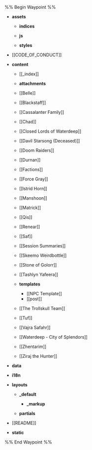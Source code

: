 %% Begin Waypoint %%
- **assets**
	- **indices**
	- **js**

	- **styles**

- [[CODE_OF_CONDUCT]]
- **content**
	- [[_index]]
	- **attachments**

	- [[Belle]]
	- [[Blackstaff]]
	- [[Cassalanter Family]]
	- [[Chad]]
	- [[Closed Lords of Waterdeep]]
	- [[Davil Starsong (Deceased)]]
	- [[Doom Raiders]]
	- [[Durnan]]
	- [[Factions]]
	- [[Force Gray]]
	- [[Istrid Horn]]
	- [[Manshoon]]
	- [[Matrick]]
	- [[Qis]]
	- [[Renear]]
	- [[Saf]]
	- [[Session Summaries]]
	- [[Skeemo Weirdbottle]]
	- [[Stone of Golorr]]
	- [[Tashlyn Yafeera]]
	- **templates**
		- [[NPC Template]]
		- [[post]]
	- [[The Trollskull Team]]
	- [[Tuf]]
	- [[Vajra Safahr]]
	- [[Waterdeep - City of Splendors]]
	- [[Zhentarim]]
	- [[Ziraj the Hunter]]
- **data**

- **i18n**

- **layouts**
	- **_default**
		- **_markup**

	- **partials**

- [[README]]
- **static**


%% End Waypoint %%
